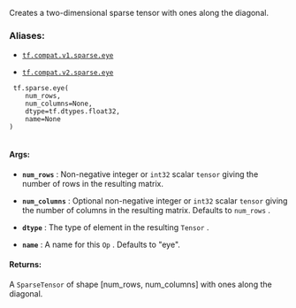 Creates a two-dimensional sparse tensor with ones along the diagonal.



### Aliases:

- [ `tf.compat.v1.sparse.eye` ](/api_docs/python/tf/sparse/eye)

- [ `tf.compat.v2.sparse.eye` ](/api_docs/python/tf/sparse/eye)



```
 tf.sparse.eye(
    num_rows,
    num_columns=None,
    dtype=tf.dtypes.float32,
    name=None
)
 
```



#### Args:

- **`num_rows`** : Non-negative integer or  `int32`  scalar  `tensor`  giving the number
of rows in the resulting matrix.

- **`num_columns`** : Optional non-negative integer or  `int32`  scalar  `tensor`  giving
the number of columns in the resulting matrix. Defaults to  `num_rows` .

- **`dtype`** : The type of element in the resulting  `Tensor` .

- **`name`** : A name for this  `Op` . Defaults to "eye".



#### Returns:
A  `SparseTensor`  of shape [num_rows, num_columns] with ones along the
diagonal.

